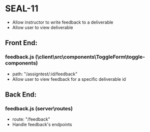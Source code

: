 # SEAL-11
- Allow instructor to write feedback to a deliverable
- Allow user to view deliverable

## Front End:

### feedback.js (\client\src\components\ToggleForm\toggle-components)

- path: "/assigntest/:id/feedback"
- Allow user to view feedback for a specific deliverable id

## Back End:

### feedback.js (server\routes)

- route: "/feedback"
- Handle feedback's endpoints